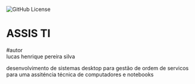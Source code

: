 ![GitHub License](https://img.shields.io/github/license/lucashenriquepereirasilva/electron)


# ASSIS TI
#autor
<br>
lucas henrique pereira silva

desenvolvimento de sistemas desktop para gestão  de ordem de servicos para uma assiténcia técnica de computadores e notebooks
